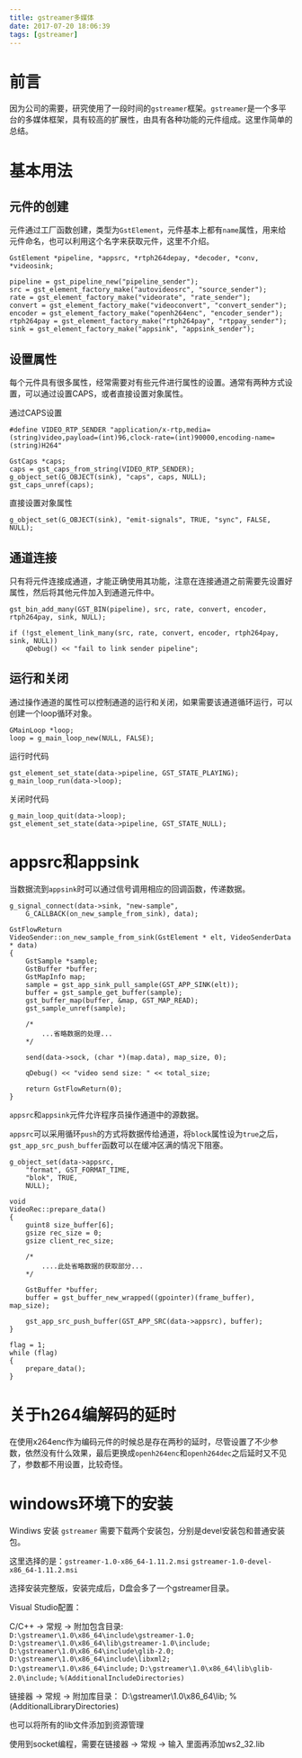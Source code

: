 ```yaml
---
title: gstreamer多媒体
date: 2017-07-20 18:06:39
tags: [gstreamer]
---
```


# 前言

因为公司的需要，研究使用了一段时间的`gstreamer`框架。`gstreamer`是一个多平台的多媒体框架，具有较高的扩展性，由具有各种功能的元件组成。这里作简单的总结。

# 基本用法

## 元件的创建

元件通过工厂函数创建，类型为`GstElement`，元件基本上都有`name`属性，用来给元件命名，也可以利用这个名字来获取元件，这里不介绍。

```
GstElement *pipeline, *appsrc, *rtph264depay, *decoder, *conv, *videosink;

pipeline = gst_pipeline_new("pipeline_sender");
src = gst_element_factory_make("autovideosrc", "source_sender");
rate = gst_element_factory_make("videorate", "rate_sender");
convert = gst_element_factory_make("videoconvert", "convert_sender");
encoder = gst_element_factory_make("openh264enc", "encoder_sender");
rtph264pay = gst_element_factory_make("rtph264pay", "rtppay_sender");
sink = gst_element_factory_make("appsink", "appsink_sender");
```

## 设置属性

每个元件具有很多属性，经常需要对有些元件进行属性的设置。通常有两种方式设置，可以通过设置CAPS，或者直接设置对象属性。

通过CAPS设置

```
#define VIDEO_RTP_SENDER "application/x-rtp,media=(string)video,payload=(int)96,clock-rate=(int)90000,encoding-name=(string)H264"

GstCaps *caps;
caps = gst_caps_from_string(VIDEO_RTP_SENDER);
g_object_set(G_OBJECT(sink), "caps", caps, NULL);
gst_caps_unref(caps);
```

直接设置对象属性

```
g_object_set(G_OBJECT(sink), "emit-signals", TRUE, "sync", FALSE, NULL);
```

## 通道连接

只有将元件连接成通道，才能正确使用其功能，注意在连接通道之前需要先设置好属性，然后将其他元件加入到通道元件中。

```
gst_bin_add_many(GST_BIN(pipeline), src, rate, convert, encoder, rtph264pay, sink, NULL);

if (!gst_element_link_many(src, rate, convert, encoder, rtph264pay, sink, NULL))
	qDebug() << "fail to link sender pipeline";
```

## 运行和关闭

通过操作通道的属性可以控制通道的运行和关闭，如果需要该通道循环运行，可以创建一个loop循环对象。

```
GMainLoop *loop;
loop = g_main_loop_new(NULL, FALSE);
```

运行时代码

```
gst_element_set_state(data->pipeline, GST_STATE_PLAYING);
g_main_loop_run(data->loop);
```

关闭时代码

```
g_main_loop_quit(data->loop);
gst_element_set_state(data->pipeline, GST_STATE_NULL);
```

# appsrc和appsink

当数据流到`appsink`时可以通过信号调用相应的回调函数，传递数据。

```
g_signal_connect(data->sink, "new-sample",
	G_CALLBACK(on_new_sample_from_sink), data);

GstFlowReturn 
VideoSender::on_new_sample_from_sink(GstElement * elt, VideoSenderData * data)
{
	GstSample *sample;
	GstBuffer *buffer;
	GstMapInfo map;
	sample = gst_app_sink_pull_sample(GST_APP_SINK(elt));
	buffer = gst_sample_get_buffer(sample);
	gst_buffer_map(buffer, &map, GST_MAP_READ);
	gst_sample_unref(sample);

	/*
		...省略数据的处理...
	*/

	send(data->sock, (char *)(map.data), map_size, 0);

	qDebug() << "video send size: " << total_size;

	return GstFlowReturn(0);
}
```


`appsrc`和`appsink`元件允许程序员操作通道中的源数据。

`appsrc`可以采用循环`push`的方式将数据传给通道，将`block`属性设为`true`之后，`gst_app_src_push_buffer`函数可以在缓冲区满的情况下阻塞。

```
g_object_set(data->appsrc,
	"format", GST_FORMAT_TIME,
	"blok", TRUE,
	NULL);

void
VideoRec::prepare_data()
{
	guint8 size_buffer[6];
	gsize rec_size = 0;
	gsize client_rec_size;

	/*
		....此处省略数据的获取部分...
	*/

	GstBuffer *buffer;
	buffer = gst_buffer_new_wrapped((gpointer)(frame_buffer), map_size);

	gst_app_src_push_buffer(GST_APP_SRC(data->appsrc), buffer);
}

flag = 1;
while (flag)
{
	prepare_data();
}
```

# 关于h264编解码的延时

在使用x264enc作为编码元件的时候总是存在两秒的延时，尽管设置了不少参数，依然没有什么效果，最后更换成`openh264enc`和`openh264dec`之后延时又不见了，参数都不用设置，比较奇怪。

# windows环境下的安装

Windiws 安装 `gstreamer` 需要下载两个安装包，分别是devel安装包和普通安装包。

这里选择的是：`gstreamer-1.0-x86_64-1.11.2.msi`
	      `gstreamer-1.0-devel-x86_64-1.11.2.msi`

选择安装完整版，安装完成后，D盘会多了一个gstreamer目录。

Visual Studio配置：

C/C++ -> 常规 -> 附加包含目录:
`D:\gstreamer\1.0\x86_64\include\gstreamer-1.0;`
`D:\gstreamer\1.0\x86_64\lib\gstreamer-1.0\include;`
`D:\gstreamer\1.0\x86_64\include\glib-2.0;`
`D:\gstreamer\1.0\x86_64\include\libxml2;`
`D:\gstreamer\1.0\x86_64\include;`
`D:\gstreamer\1.0\x86_64\lib\glib-2.0\include;`
`%(AdditionalIncludeDirectories)`

链接器 -> 常规 -> 附加库目录：
D:\gstreamer\1.0\x86_64\lib;
%(AdditionalLibraryDirectories)

也可以将所有的lib文件添加到资源管理

使用到socket编程，需要在链接器 -> 常规 -> 输入 里面再添加ws2_32.lib
